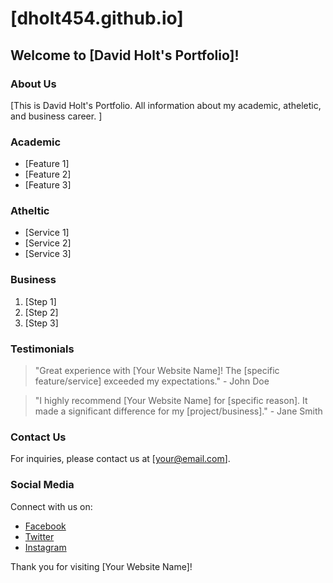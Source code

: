# [dholt454.github.io]

## Welcome to [David Holt's Portfolio]!

### About Us
[This is David Holt's Portfolio. All information about my academic, atheletic, and business career. ]

### Academic
- [Feature 1]
- [Feature 2]
- [Feature 3]

### Atheltic
- [Service 1]
- [Service 2]
- [Service 3]

### Business 
1. [Step 1]
2. [Step 2]
3. [Step 3]

### Testimonials
> "Great experience with [Your Website Name]! The [specific feature/service] exceeded my expectations." - John Doe

> "I highly recommend [Your Website Name] for [specific reason]. It made a significant difference for my [project/business]." - Jane Smith

### Contact Us
For inquiries, please contact us at [your@email.com].

### Social Media
Connect with us on:
- [Facebook](#)
- [Twitter](#)
- [Instagram](#)

Thank you for visiting [Your Website Name]!
